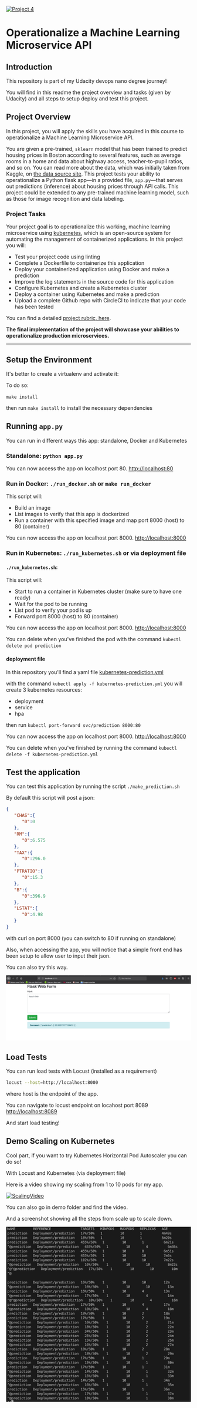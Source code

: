 [![Project 4](https://circleci.com/gh/Adriks976/udacity-Project4.svg?style=shield)](https://app.circleci.com/pipelines/github/Adriks976/udacity-Project4)

# Operationalize a Machine Learning Microservice API

## Introduction

This repository is part of my Udacity devops nano degree journey!

You will find in this readme the project overview and tasks (given by Udacity) and all steps to setup deploy and test this project.

## Project Overview

In this project, you will apply the skills you have acquired in this course to operationalize a Machine Learning Microservice API. 

You are given a pre-trained, `sklearn` model that has been trained to predict housing prices in Boston according to several features, such as average rooms in a home and data about highway access, teacher-to-pupil ratios, and so on. You can read more about the data, which was initially taken from Kaggle, on [the data source site](https://www.kaggle.com/c/boston-housing). This project tests your ability to operationalize a Python flask app—in a provided file, `app.py`—that serves out predictions (inference) about housing prices through API calls. This project could be extended to any pre-trained machine learning model, such as those for image recognition and data labeling.

### Project Tasks

Your project goal is to operationalize this working, machine learning microservice using [kubernetes](https://kubernetes.io/), which is an open-source system for automating the management of containerized applications. In this project you will:
* Test your project code using linting
* Complete a Dockerfile to containerize this application
* Deploy your containerized application using Docker and make a prediction
* Improve the log statements in the source code for this application
* Configure Kubernetes and create a Kubernetes cluster
* Deploy a container using Kubernetes and make a prediction
* Upload a complete Github repo with CircleCI to indicate that your code has been tested

You can find a detailed [project rubric, here](https://review.udacity.com/#!/rubrics/2576/view).

**The final implementation of the project will showcase your abilities to operationalize production microservices.**

---

## Setup the Environment

It's better to create a virtualenv and activate it:

To do so:

`make install` 

then run `make install` to install the necessary dependencies

## Running `app.py`

You can run in different ways this app: standalone, Docker and Kubernetes

### Standalone:  `python app.py`

You can now access the app on localhost port 80. [http://localhost:80](http://localhost:80)

### Run in Docker:  `./run_docker.sh` or `make run_docker`

This script will:
- Build an image
- List images to verify that this app is dockerized
- Run a container with this specified image and map port 8000 (host) to 80 (container)

You can now access the app on localhost port 8000. [http://localhost:8000](http://localhost:8000)

### Run in Kubernetes:  `./run_kubernetes.sh` or via deployment file

#### `./run_kubernetes.sh`: 

This script will:
- Start to run a container in Kubernetes cluster (make sure to have one ready)
- Wait for the pod to be running
- List pod to verify your pod is up
- Forward port 8000 (host) to 80 (container)

You can now access the app on localhost port 8000. [http://localhost:8000](http://localhost:8000)

You can delete when you've finished the pod with the command `kubectl delete pod prediction`

#### deployment file

In this repository you'll find a yaml file [kubernetes-prediction.yml](kubernetes-prediction.yml)

with the command `kubectl apply -f kubernetes-prediction.yml` you will create 3 kubernetes resources:

- deployment
- service
- hpa

then run `kubectl port-forward svc/prediction 8000:80`

You can now access the app on localhost port 8000. [http://localhost:8000](http://localhost:8000)

You can delete when you've finished by running the command `kubectl delete -f kubernetes-prediction.yml`

## Test the application

You can test this application by running the script `./make_prediction.sh`

By default this script will post a json:

```json
{  
   "CHAS":{  
      "0":0
   },
   "RM":{  
      "0":6.575
   },
   "TAX":{  
      "0":296.0
   },
   "PTRATIO":{  
      "0":15.3
   },
   "B":{  
      "0":396.9
   },
   "LSTAT":{  
      "0":4.98
   }
}
```

with curl on port 8000 (you can switch to 80 if running on standalone)

Also, when accessing the app, you will notice that a simple front end has been setup to allow user to input their json.

You can also try this way.

![Website front end](demos/frontend.jpg)

## Load Tests

You can run load tests with Locust (installed as a requirement)

```bash
locust --host=http://localhost:8000
```

where host is the endpoint of the app.

You can navigate to locust endpoint on locahost port 8089 [http://localhost:8089](http://localhost:8089)

And start load testing!

## Demo Scaling on Kubernetes

Cool part, if you want to try Kubernetes Horizontal Pod Autoscaler you can do so!

With Locust and Kubernetes (via deployment file)

Here is a video showing my scaling from 1 to 10 pods for my app.

[![ScalingVideo](https://img.youtube.com/vi/CKXkw0zTlk4/0.jpg)](https://youtu.be/CKXkw0zTlk4)

You can also go in demo folder and find the video.


And a screenshot showing all the steps from scale up to scale down.

![ScalingScreenShot](demos/HPA-all.jpg)